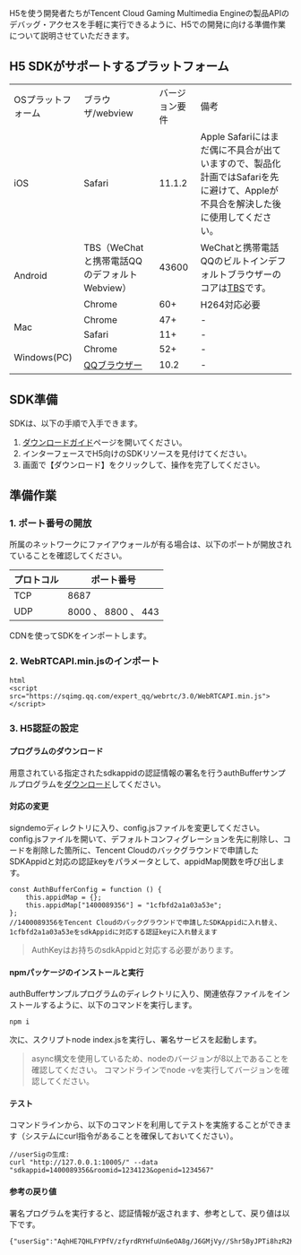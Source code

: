 H5を使う開発者たちがTencent Cloud Gaming Multimedia Engineの製品APIのデバッグ・アクセスを手軽に実行できるように、H5での開発に向ける準備作業について説明させていただきます。

##  H5 SDKがサポートするプラットフォーム
<table>
   <tr>
      <td>OSプラットフォーム</td>
      <td>ブラウザ/webview</td>
      <td>バージョン要件</td>
      <td>備考</td>
   </tr>
   <tr>
      <td>iOS</td>
      <td>Safari</td>
      <td>11.1.2</td>
      <td>Apple Safariにはまだ偶に不具合が出ていますので、製品化計画ではSafariを先に避けて、Appleが不具合を解決した後に使用してください。</td>
   </tr>
   <tr>
      <td rowspan="2">Android</td>
      <td>TBS（WeChatと携帯電話QQのデフォルトWebview）</td>
      <td>43600</td>
      <td>WeChatと携帯電話QQのビルトインデフォルトブラウザーのコアは<a href="https://x5.tencent.com/">TBS</a>です。</td>
   </tr>
   <tr>
      <td>Chrome</td>
      <td>60+</td>
      <td>H264対応必要</td>
   </tr>
   <tr>
      <td rowspan="2">Mac</td>
      <td>Chrome</td>
      <td>47+</td>
      <td>-</td>
   </tr>
   <tr>
      <td>Safari</td>
      <td>11+</td>
      <td>-</td>
   </tr>
   <tr>
      <td rowspan="2">Windows(PC)</td>
      <td>Chrome</td>
      <td>52+</td>
      <td>-</td>
   </tr>
   <tr>
      <td><a href="https://browser.qq.com/">QQブラウザー</a></td>
      <td>10.2</td>
      <td>-</td>
   </tr>
</table>

## SDK準備
SDKは、以下の手順で入手できます。
1. [ダウンロードガイド](https://intl.cloud.tencent.com/document/product/607/18521)ページを開いてください。
2. インターフェースでH5向けのSDKリソースを見付けてください。
3. 画面で【ダウンロード】をクリックして、操作を完了してください。


## 準備作業
### 1. ポート番号の開放
所属のネットワークにファイアウォールが有る場合は、以下のポートが開放されていることを確認してください。

| プロトコル | ポート番号            |
| ---- | ----------------- |
| TCP  | 8687              |
| UDP  | 8000 、 8800 、 443 |

CDNを使ってSDKをインポートします。

### 2. WebRTCAPI.min.jsのインポート

```
html
<script src="https://sqimg.qq.com/expert_qq/webrtc/3.0/WebRTCAPI.min.js"></script>
```

###  3. H5認証の設定
#### プログラムのダウンロード
用意されている指定されたsdkappidの認証情報の署名を行うauthBufferサンプルプログラムを[ダウンロード](https://main.qcloudimg.com/raw/b1d8e4d8e7321fd67250069d07bf2016.zip)してください。

#### 対応の変更
signdemoディレクトリに入り、config.jsファイルを変更してください。config.jsファイルを開いて、デフォルトコンフィグレーションを先に削除し、コードを削除した箇所に、Tencent Cloudのバックグラウンドで申請したSDKAppidと対応の認証keyをパラメータとして、appidMap関数を呼び出します。

```
const AuthBufferConfig = function () {
    this.appidMap = {};
    this.appidMap["1400089356"] = "1cfbfd2a1a03a53e";
};
//1400089356をTencent Cloudのバックグラウンドで申請したSDKAppidに入れ替え、1cfbfd2a1a03a53eをsdkAppidに対応する認証keyに入れ替えます
```

>AuthKeyはお持ちのsdkAppidと対応する必要があります。

#### npmパッケージのインストールと実行
authBufferサンプルプログラムのディレクトリに入り、関連依存ファイルをインストールするように、以下のコマンドを実行します。

```
npm i
```

次に、スクリプトnode index.jsを実行し、署名サービスを起動します。

>async構文を使用しているため、nodeのバージョンが8以上であることを確認してください。 コマンドラインでnode -vを実行してバージョンを確認してください。


#### テスト
コマンドラインから、以下のコマンドを利用してテストを実施することができます（システムにcurl指令があることを確保しておいてください）。

```
//userSigの生成:
curl "http://127.0.0.1:10005/" --data "sdkappid=1400089356&roomid=1234123&openid=1234567"
```

#### 参考の戻り値
署名プログラムを実行すると、認証情報が返されます、参考として、戻り値は以下です。

```
{"userSig":"AqhHE7QHLFYPfV/zfyrdRYHfuUn6eOA8g/J6GMjVy//Shr5ByJPTi8hzR2KyXMvn","errorCode":0}
```
